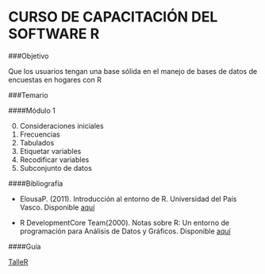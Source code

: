 # CURSO DE CAPACITACIÓN DEL SOFTWARE R

###Objetivo

Que los usuarios tengan una base sólida en el manejo de bases de datos de encuestas en hogares con R

###Temario

####Módulo 1

0. Consideraciones iniciales
1. Frecuencias
2. Tabulados
3. Etiquetar variables
4. Recodificar variables
5. Subconjunto de datos


####Bibliografía

* ElousaP. (2011). Introducción al entorno de R. Universidad del País Vasco. Disponible [aquí](https://web-argitalpena.adm.ehu.es/pdf/UWLGPS4979.pd)

* R DevelopmentCore Team(2000). Notas sobre R: Un entorno de programación para Análisis de Datos y Gráficos. Disponible [aquí](https://cran.r-project.org/doc/contrib/R-intro-1.1.0-espanol.1.pdf)


####Guía

[TalleR](https://rpubs.com/jcms2665/TalleR)


